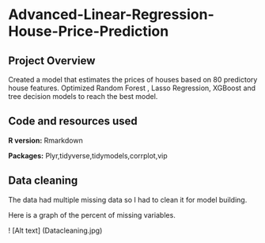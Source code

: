 # Advanced-Linear-Regression-House-Price-Prediction
## Project Overview
Created a model that estimates the prices of houses based on 80 predictory house features.
Optimized Random Forest , Lasso Regression, XGBoost and tree decision models to reach the best model.

## Code and resources used
**R version:** Rmarkdown

**Packages:** Plyr,tidyverse,tidymodels,corrplot,vip

## Data cleaning

The data had multiple missing data so I had to clean it for model building.

Here is a graph of the percent of missing variables.

! [Alt text] (Datacleaning.jpg)
